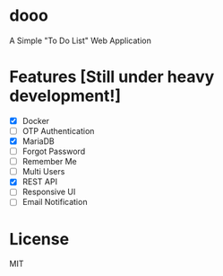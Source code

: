 # dooo
A Simple "To Do List" Web Application


# Features [Still under heavy development!]
- [x] Docker
- [ ] OTP Authentication
- [x] MariaDB
- [ ] Forgot Password
- [ ] Remember Me
- [ ] Multi Users
- [x] REST API
- [ ] Responsive UI
- [ ] Email Notification

# License
MIT
